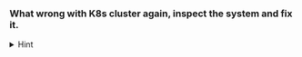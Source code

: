### What wrong with K8s cluster again, inspect the system and fix it.
<details>
<summary>Hint</summary>

Try to check the log of of kube-apiserver container under `/var/log/pods/` to find the cause.

</details>
